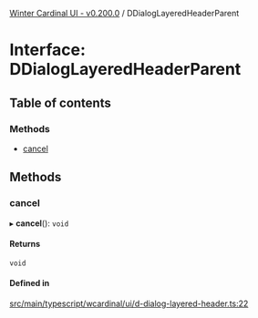 [Winter Cardinal UI - v0.200.0](../index.md) / DDialogLayeredHeaderParent

# Interface: DDialogLayeredHeaderParent

## Table of contents

### Methods

- [cancel](DDialogLayeredHeaderParent.md#cancel)

## Methods

### cancel

▸ **cancel**(): `void`

#### Returns

`void`

#### Defined in

[src/main/typescript/wcardinal/ui/d-dialog-layered-header.ts:22](https://github.com/winter-cardinal/winter-cardinal-ui/blob/v0.200.0/src/main/typescript/wcardinal/ui/d-dialog-layered-header.ts#L22)
